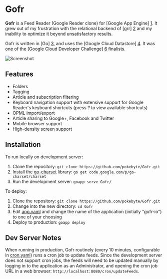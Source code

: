 Gofr
==========

**Gofr** is a Feed Reader (Google Reader clone) for [Google App Engine] [1]. It grew out of my frustration with the relational backend of [grr] [2] and my inability to optimize it beyond unsatisfactory results. 

Gofr is written in [Go] [3], and uses the [Google Cloud Datastore] [4]. It was one of the [Google Cloud Developer Challenge] [6] finalists.

![Screenshot](http://i.imgur.com/r4MjqY5.png "Screenshot")

Features
--------

* Folders
* Tagging
* Article and subscription filtering
* Keyboard navigation support with extensive support for Google Reader's keyboard shortcuts (press ? to view available shortcuts)
* OPML import/export
* Article sharing to Google+, Facebook and Twitter
* Mobile browser support
* High-density screen support

Installation
------------

To run locally on development server:

1. Clone the repository: `git clone https://github.com/pokebyte/Gofr.git`
2. Install the [go-charset](https://code.google.com/p/go-charset/) library: `go get code.google.com/p/go-charset/charset`
3. Run the development server: `goapp serve Gofr/`

To deploy:

1. Clone the repository: `git clone https://github.com/pokebyte/Gofr.git`
2. Change into the new directory: `cd Gofr`
3. Edit [app.yaml](app.yaml) and change the name of the application (initially "gofr-io") to one of your choosing
4. Deploy to production: `goapp deploy`

Dev Server Notes
----------------

When running in production, Gofr routinely (every 10 minutes, configurable in [cron.yaml](cron.yaml)) runs a cron job to update feeds. Since the development server does not support cron jobs, the feeds will need to be updated manually by logging in to the application as an Administrator, and opening the cron job URL in a web browser: `http://localhost:8080/cron/updateFeeds`.

  [1]: https://developers.google.com/appengine/
  [2]: https://github.com/melllvar/grr/
  [3]: http://golang.org/
  [4]: https://developers.google.com/datastore/
  [5]: http://en.wikipedia.org/wiki/JavaScript
  [6]: http://www.google.com/events/gcdc2013/

